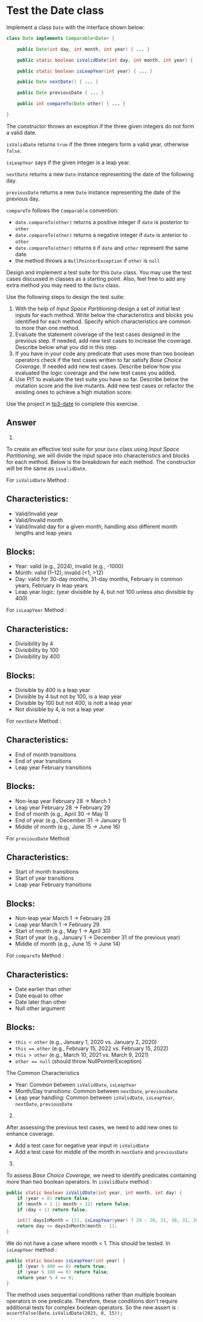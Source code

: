 # Test the Date class

Implement a class `Date` with the interface shown below:

```java
class Date implements Comparable<Date> {

    public Date(int day, int month, int year) { ... }

    public static boolean isValidDate(int day, int month, int year) { ... }

    public static boolean isLeapYear(int year) { ... }

    public Date nextDate() { ... }

    public Date previousDate { ... }

    public int compareTo(Date other) { ... }

}
```

The constructor throws an exception if the three given integers do not form a valid date.

`isValidDate` returns `true` if the three integers form a valid year, otherwise `false`.

`isLeapYear` says if the given integer is a leap year.

`nextDate` returns a new `Date` instance representing the date of the following day.

`previousDate` returns a new `Date` instance representing the date of the previous day.

`compareTo` follows the `Comparable` convention:

* `date.compareTo(other)` returns a positive integer if `date` is posterior to `other`
* `date.compareTo(other)` returns a negative integer if `date` is anterior to `other`
* `date.compareTo(other)` returns `0` if `date` and `other` represent the same date.
* the method throws a `NullPointerException` if `other` is `null` 

Design and implement a test suite for this `Date` class.
You may use the test cases discussed in classes as a starting point. 
Also, feel free to add any extra method you may need to the `Date` class.


Use the following steps to design the test suite:

1. With the help of *Input Space Partitioning* design a set of initial test inputs for each method. Write below the characteristics and blocks you identified for each method. Specify which characteristics are common to more than one method.
2. Evaluate the statement coverage of the test cases designed in the previous step. If needed, add new test cases to increase the coverage. Describe below what you did in this step.
3. If you have in your code any predicate that uses more than two boolean operators check if the test cases written to far satisfy *Base Choice Coverage*. If needed add new test cases. Describe below how you evaluated the logic coverage and the new test cases you added.
4. Use PIT to evaluate the test suite you have so far. Describe below the mutation score and the live mutants. Add new test cases or refactor the existing ones to achieve a high mutation score.

Use the project in [tp3-date](../code/tp3-date) to complete this exercise.

## Answer
1.
To create an effective test suite for your `Date` class using *Input Space Partitioning*, we will divide the input space into characteristics and blocks for each method. Below is the breakdown for each method.
The constructor will be the same as `isvalidDate`.

For `isValidDate` Method :
## Characteristics:
* Valid/Invalid year
* Valid/Invalid month
* Valid/Invalid day for a given month, handling also different month lengths and leap years
## Blocks:
* Year: valid (e.g., 2024), invalid (e.g., -1000)
* Month: valid (1–12), invalid (<1, >12)
* Day: valid for 30-day months, 31-day months, February in common years, February in leap years
* Leap year logic: (year divisible by 4, but not 100 unless also divisible by 400)

For `isLeapYear` Method :
## Characteristics:
* Divisibility by 4
* Divisibility by 100
* Divisibility by 400
## Blocks:
* Divisible by 400 is a leap year
* Divisible by 4 but not by 100, is a leap year
* Divisible by 100 but not 400, is nott a leap year
* Not divisible by 4, is not a leap year

For `nextDate` Method :
## Characteristics:
* End of month transitions
* End of year transitions
* Leap year February transitions
## Blocks:
* Non-leap year February 28 → March 1
* Leap year February 28 → February 29
* End of month (e.g., April 30 → May 1)
* End of year (e.g., December 31 → January 1)
* Middle of month (e.g., June 15 → June 16)
        
For `previousDate` Method:
## Characteristics:
* Start of month transitions
* Start of year transitions
* Leap year February transitions
## Blocks:
* Non-leap year March 1 → February 28
* Leap year March 1 → February 29
* Start of month (e.g., May 1 → April 30)
* Start of year (e.g., January 1 → December 31 of the previous year)
* Middle of month (e.g., June 15 → June 14)
        
For `compareTo` Method :
## Characteristics:
* Date earlier than other
* Date equal to other
* Date later than other
* Null other argument
## Blocks:
* `this < other` (e.g., January 1, 2020 vs. January 2, 2020)
* `this == other` (e.g., February 15, 2022 vs. February 15, 2022)
* `this > other` (e.g., March 10, 2021 vs. March 9, 2021)
* `other == null` (should throw NullPointerException)
        
The Common Characteristics
* Year: Common between `isValidDate`, `isLeapYear`
* Month/Day transitions: Common between `nextDate`, `previousDate`
* Leap year handling: Common between `isValidDate`, `isLeapYear`, `nextDate`, `previousDate`

2.

After assessing the previous test cases, we need to add new ones to enhance coverage.
* Add a test case for negative year input in `isValidDate`
* Add a test case for middle of the month in `nextDate` and `previousDate`

 3.

To assess *Base Choice Coverage*, we need to identify predicates containing more than two boolean operators.
In `isValidDate` method :
```java
public static boolean isValidDate(int year, int month, int day) {
    if (year < 0) return false;
    if (month < 1 || month > 12) return false;
    if (day < 1) return false;

    int[] daysInMonth = {31, isLeapYear(year) ? 29 : 28, 31, 30, 31, 30, 31, 31, 30, 31, 30, 31};
    return day <= daysInMonth[month - 1];
}
```
We do not have a case where month < 1. This should be tested.
In `isLeapYear` method :
```java
public static boolean isLeapYear(int year) {
    if (year % 400 == 0) return true;
    if (year % 100 == 0) return false;
    return year % 4 == 0;
}
```
The method uses sequential conditions rather than multiple boolean operators in one predicate. Therefore, these conditions don't require additional tests for complex boolean operators.
So the new assert is : `assertFalse(Date.isValidDate(2023, 0, 15));`
